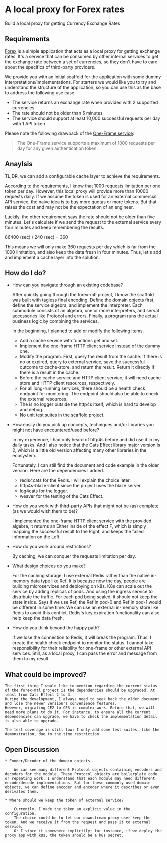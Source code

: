 # A local proxy for Forex rates

Build a local proxy for getting Currency Exchange Rates

## Requirements

[Forex](forex-mtl) is a simple application that acts as a local proxy for getting exchange rates. It's a service that can be consumed by other internal services to get the exchange rate between a set of currencies, so they don't have to care about the specifics of third-party providers.

We provide you with an initial scaffold for the application with some dummy interpretations/implementations. For starters we would like you to try and understand the structure of the application, so you can use this as the base to address the following use case:

* The service returns an exchange rate when provided with 2 supported currencies
* The rate should not be older than 5 minutes
* The service should support at least 10,000 successful requests per day with 1 API token

Please note the following drawback of the [One-Frame service](https://hub.docker.com/r/paidyinc/one-frame):

> The One-Frame service supports a maximum of 1000 requests per day for any given authentication token.

## Anaylsis

TL;DR, we can add a configurable cache layer to achieve the requirements.

According to the requirements, I know that 1000 requests limitation per one token per day. However, this local proxy will provide more than 10000 requests daily.
If we assume the token is used for an external commercial API service, the naive idea is to buy more quotas or more tokens. But that raises the cost and may not be the expectation of an engineer.

Luckily, the other requirement says the rate should not be older than five minutes. Let's calculate if we send the request to the external service every four minutes and keep remembering the results. 

86400 (sec) / 240 (sec) = 360 

This means we will only make 360 requests per day which is far from the 1000 limitation, and also keep the data fresh in four minutes.
Thus, let's add and implement a cache layer into the solution.

## How do I do?

* How can you navigate through an existing codebase?

    After quickly going through the forex-mtl project, I know the scaffold was built with tagless final encoding. Define the domain objects first, define the service algebra, and implement the interpreter. Each submodule consists of an algebra, one or more interpreters, and serval accessories like Protocol and errors. Finally, a program runs the actual business logic by combining the services.

    In the beginning, I planned to add or modify the following items.
    
    * Add a cache service with functions get and set.
    * Implement the one-frame HTTP client service instead of the dummy one.
    * Modify the program. First, query the result from the cache. If there is no or expired, query to external service, save the successful outcome to cache-store, and return the result. Return it directly if there is a result in the cache.
    * Before the cache service and HTTP client service, it will need cache store and HTTP client resources, respectively.
    * For all long-running services, there should be a health check endpoint for monitoring. The endpoint should also be able to check the external resources.
    * The is no logger outside the http4s itself, which is hard to develop and debug.
    * No unit test suites in the scaffold project.


* How easily do you pick up concepts, techniques and/or libraries you might not have encountered/used before?

    In my experience, I had only heard of http4s before and did use it in my daily tasks.
    And I also notice that the Cats Effect library major version is 2, which is a little old version affecting many other libraries in the ecosystem.

    Fortunately, I can still find the document and code example in the older version. 
    Here are the dependencies I added.

    * redis4cats for the Redis. I will explain the choice later.
    * http4s-blaze-client since the project uses the blaze server.
    * log4cats for the logger.
    * weaver for the testing of the Cats Effect.


* How do you work with third-party APIs that might not be (as) complete (as we would wish them to be)?

    I implemented the one-frame HTTP client service with the provided algebra, it returns an Either inside of the effect F, which is simply mapping the successful result to the Right, and keeps the failed information on the Left.

* How do you work around restrictions?

    By caching, we can conquer the requests limitation per day.


* What design choices do you make?

    For the caching storage, I use external Redis rather than the native in-memory data type like Ref. It is because now the day, people are building microservices and deploying on k8s. K8s can scale out the service by adding replicas of pods. And using the ingress service to distribute the traffic. For each pod being scaled, it should not keep the state inside. Says if we use Ref, the Ref in pod-0 and Ref in pod-1 would be different in some time. We can use an external in-memory store like Redis to avoid this conflict. Redis's key expiration functionality can also help keep the data fresh. 


* How do you think beyond the happy path?

    If we lose the connection to Redis, it will break the program. Thus, I create the health check endpoint to monitor the status. I cannot take responsibility for their reliability for one-frame or other external API services. Still, as a local proxy, I can pass the error and message from them to my result.

## What could be improved?

    The first thing I would like to mention regarding the current status of the forex-mtl project is the dependencies should be upgraded. At least from Cats Effect 2 to 3.
    During the development, I always need to seek back the older document and lose the newer version's convenience features.
    However, migrating CE2 to CE3 is complex work. Before that, we will need more plans to do it. For instance, to ensure all the current dependencies can upgrade, we have to check the implementation detail is also able to upgrade.

    The test coverage is still low; I only add some test suites, like the demonstration, due to the time restriction.


## Open Discussion

    * Enoder/Decoder of the domain objects
    
        We can see many different Protocol objects containing encoders and decoders for the module. These Protocol objects are boilerplate code or repeating work. I understand that each module may need different encode/decode implementations. But for these commonly used domain objects, we can define encoder and encoder where it describes or even derivates them.

    * Where should we keep the token of external service?

        Currently, I made the token an explicit value in the configuration.
        The choice could be to let our downstream proxy user keep the token. And we receive it from the request and pass it to external service.
        Or I store it somewhere implicitly; for instance, if we deploy the proxy app with k8s, the token should be a k8s secret.
    

    

